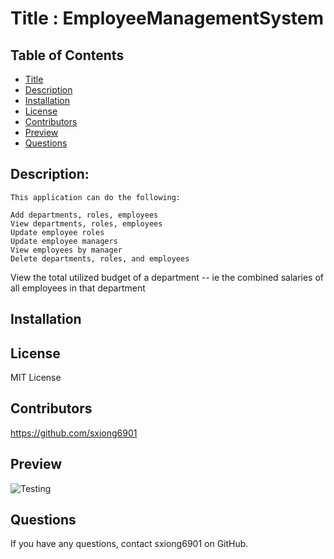 # Title : EmployeeManagementSystem

  ## Table of Contents
  * [Title](#Title)
  * [Description](#Description)
  * [Installation](#Installation)
  * [License](#license)
  * [Contributors](#Contributors)
  * [Preview](#Preview)
  * [Questions](#Questions)

  ## Description:
    This application can do the following:
   
    Add departments, roles, employees
    View departments, roles, employees
    Update employee roles
    Update employee managers
    View employees by manager
    Delete departments, roles, and employees

View the total utilized budget of a department -- ie the combined salaries of all employees in that department
  ## Installation



  ## License
  MIT License
  
  ## Contributors
  https://github.com/sxiong6901
  
  ## Preview
  ![Testing]()
  
 
  ## Questions
  If you have any questions, contact sxiong6901 on GitHub.
